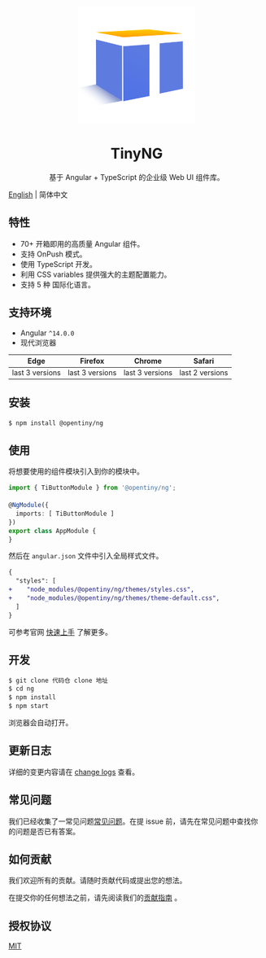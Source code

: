 <p align="center">
  <a href="">
    <img width="230" src="logo.png" alt="logo 图片">
  </a>
</p>

<h1 align="center">
TinyNG
</h1>

<div align="center">

基于 Angular + TypeScript 的企业级 Web UI 组件库。

</div>

[English](README.md) | 简体中文

## 特性

- 70+ 开箱即用的高质量 Angular 组件。
- 支持 OnPush 模式。
- 使用 TypeScript 开发。
- 利用 CSS variables 提供强大的主题配置能力。
- 支持 5 种 国际化语言。

## 支持环境

* Angular `^14.0.0`
* 现代浏览器

| Edge | Firefox | Chrome | Safari |
| --------- | --------- | --------- | --------- |
| last 3 versions | last 3 versions | last 3 versions | last 2 versions |

## 安装

```bash
$ npm install @opentiny/ng
```

## 使用

将想要使用的组件模块引入到你的模块中。

```ts
import { TiButtonModule } from '@opentiny/ng';

@NgModule({
  imports: [ TiButtonModule ]
})
export class AppModule {
}
```

然后在 `angular.json` 文件中引入全局样式文件。

```diff
{
  "styles": [
+    "node_modules/@opentiny/ng/themes/styles.css",
+    "node_modules/@opentiny/ng/themes/theme-default.css",
  ]
}
```

可参考官网 [快速上手](https://www.opentiny.design/tiny-ng/docs/getstart) 了解更多。

## 开发

```bash
$ git clone 代码仓 clone 地址
$ cd ng
$ npm install
$ npm start
```

浏览器会自动打开。

## 更新日志

详细的变更内容请在 [change logs](CHANGELOG.md) 查看。

## 常见问题

我们已经收集了一常见问题[常见问题](https://www.opentiny.design/tiny-ng/docs/faq)。在提 issue 前，请先在常见问题中查找你的问题是否已有答案。

## 如何贡献

我们欢迎所有的贡献。请随时贡献代码或提出您的想法。

在提交你的任何想法之前，请先阅读我们的[贡献指南](CONTRIBUTING.md) 。

## 授权协议

[MIT](LICENSE)







